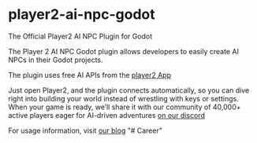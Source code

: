 # player2-ai-npc-godot
The Official Player2 AI NPC Plugin for Godot

The Player 2 AI NPC Godot plugin allows developers to easily create AI NPCs in their Godot projects.

The plugin uses free AI APIs from the [player2 App](https://player2.game/)

Just open Player2, and the plugin connects automatically, so you can dive right into building your world instead of wrestling with keys or settings. When your game is ready, we’ll share it with our community of 40,000+ active players eager for AI-driven adventures [on our discord](https://player2.game/discord)

For usage information, visit [our blog](https://blog.player2.game/p/announcing-the-player-2-ai-npc-godot)
"# Career" 
